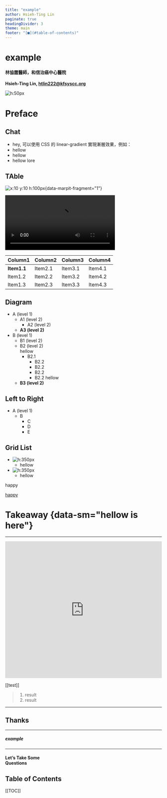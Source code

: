 ```yaml
---
title: "example"
author: Hsieh-Ting Lin
paginate: true
headingDivider: 3
theme: main
footer: "[■](#table-of-contents)"
---
```


# example

#### 林協霆醫師，和信治癌中心醫院

**Hsieh-Ting Lin, <htlin222@kfsyscc.org>**

![h:50px](https://i.imgur.com/TLuxHNS.png)

# Preface

## Chat

<!-- _class: chat talking -->

* hey, 可以使用 CSS 的 linear-gradient 實現漸層效果，例如：
* hellow
* hellow
* hellow lore

## TAble

<!-- _class: center -->

![x:10 y:10 h:100px](https://i.imgur.com/3fIm24v.png){data-marpit-fragment="1"}

<video src="./2025-01-02_03-07-17.mp4" controls width="70%"></video>

| Column1 | Column2 | Column3 | Column4 |
| --------------- | --------------- | --------------- | --------------- |
| **Item1.1** | Item2.1 | Item3.1 | Item4.1 |
| Item1.2 | Item2.2 | Item3.2 | Item4.2 |
| Item1.3 | Item2.3 | Item3.3 | Item4.3 |

## Diagram

<!-- _class: diagram-TD -->

* A (level 1)
  * A1 (level 2)
    * A2 (level 2)
  * **A3 (level 2)**
* B (level 1)
  * B1 (level 2)
  * B2 (level 2) <br> hellow
    * B2.1
      * B2.2
      * B2.2
      * B2.2
      * B2.2 hellow
  * **B3 (level 2)**

## Left to Right

<!-- _class: diagram-LR -->

* A (level 1)
  * B
    * C
    * D
    * E

## Grid List

<!-- _class: flexImg -->

* ![h:350px](https://i.imgur.com/sfQ3GZU.png)
  * hellow
* ![h:350px](https://i.imgur.com/sfQ3GZU.png)
  * hellow

happy

[happy](#preface)

# Takeaway {data-sm="hellow is here"}

---

<iframe frameborder="0" scrolling="no" style="width:100%; height:439px;" allow="clipboard-write" src="https://htlin-emgithub.netlify.app/iframe.html?target=https%3A%2F%2Fgithub.com%2Fhtlin222%2Femgithub%2Fblob%2Fmaster%2Fembed.js%23L1-L12&style=github&type=code&showBorder=on&showLineNumbers=on&showFileMeta=on&showFullPath=on&showCopy=on"></iframe>

[[test]]

> 1. result
> 2. result

---

## Thanks

<hr>

##### example

<hr>

#### Let’s Take Some <br>Questions

<!-- ![bg right:50% h:250px](https://i.imgur.com/ZxXHT4V.png) -->

## Table of Contents

[[TOC]]
